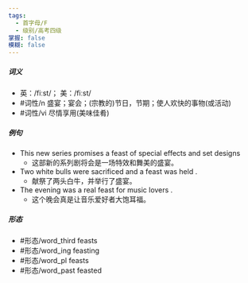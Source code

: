 ```yaml
---
tags:
  - 首字母/F
  - 级别/高考四级
掌握: false
模糊: false
---
```

##### 词义
- 英：/fiːst/； 美：/fiːst/
- #词性/n  盛宴；宴会；(宗教的)节日，节期；使人欢快的事物(或活动)
- #词性/vi  尽情享用(美味佳肴)
##### 例句
- This new series promises a feast of special effects and set designs
	- 这部新的系列剧将会是一场特效和舞美的盛宴。
- Two white bulls were sacrificed and a feast was held .
	- 献祭了两头白牛，并举行了盛宴。
- The evening was a real feast for music lovers .
	- 这个晚会真是让音乐爱好者大饱耳福。
##### 形态
- #形态/word_third feasts
- #形态/word_ing feasting
- #形态/word_pl feasts
- #形态/word_past feasted
